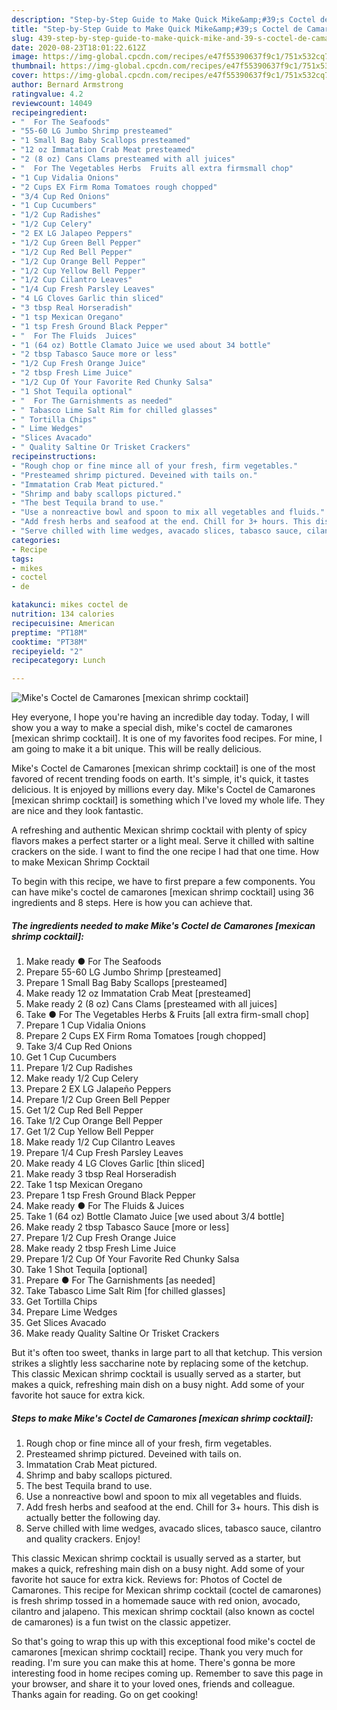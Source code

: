 ```yaml
---
description: "Step-by-Step Guide to Make Quick Mike&amp;#39;s Coctel de Camarones [mexican shrimp cocktail]"
title: "Step-by-Step Guide to Make Quick Mike&amp;#39;s Coctel de Camarones [mexican shrimp cocktail]"
slug: 439-step-by-step-guide-to-make-quick-mike-and-39-s-coctel-de-camarones-mexican-shrimp-cocktail
date: 2020-08-23T18:01:22.612Z
image: https://img-global.cpcdn.com/recipes/e47f55390637f9c1/751x532cq70/mikes-coctel-de-camarones-mexican-shrimp-cocktail-recipe-main-photo.jpg
thumbnail: https://img-global.cpcdn.com/recipes/e47f55390637f9c1/751x532cq70/mikes-coctel-de-camarones-mexican-shrimp-cocktail-recipe-main-photo.jpg
cover: https://img-global.cpcdn.com/recipes/e47f55390637f9c1/751x532cq70/mikes-coctel-de-camarones-mexican-shrimp-cocktail-recipe-main-photo.jpg
author: Bernard Armstrong
ratingvalue: 4.2
reviewcount: 14049
recipeingredient:
- "  For The Seafoods"
- "55-60 LG Jumbo Shrimp presteamed"
- "1 Small Bag Baby Scallops presteamed"
- "12 oz Immatation Crab Meat presteamed"
- "2 (8 oz) Cans Clams presteamed with all juices"
- "  For The Vegetables Herbs  Fruits all extra firmsmall chop"
- "1 Cup Vidalia Onions"
- "2 Cups EX Firm Roma Tomatoes rough chopped"
- "3/4 Cup Red Onions"
- "1 Cup Cucumbers"
- "1/2 Cup Radishes"
- "1/2 Cup Celery"
- "2 EX LG Jalapeo Peppers"
- "1/2 Cup Green Bell Pepper"
- "1/2 Cup Red Bell Pepper"
- "1/2 Cup Orange Bell Pepper"
- "1/2 Cup Yellow Bell Pepper"
- "1/2 Cup Cilantro Leaves"
- "1/4 Cup Fresh Parsley Leaves"
- "4 LG Cloves Garlic thin sliced"
- "3 tbsp Real Horseradish"
- "1 tsp Mexican Oregano"
- "1 tsp Fresh Ground Black Pepper"
- "  For The Fluids  Juices"
- "1 (64 oz) Bottle Clamato Juice we used about 34 bottle"
- "2 tbsp Tabasco Sauce more or less"
- "1/2 Cup Fresh Orange Juice"
- "2 tbsp Fresh Lime Juice"
- "1/2 Cup Of Your Favorite Red Chunky Salsa"
- "1 Shot Tequila optional"
- "  For The Garnishments as needed"
- " Tabasco Lime Salt Rim for chilled glasses"
- " Tortilla Chips"
- " Lime Wedges"
- "Slices Avacado"
- " Quality Saltine Or Trisket Crackers"
recipeinstructions:
- "Rough chop or fine mince all of your fresh, firm vegetables."
- "Presteamed shrimp pictured. Deveined with tails on."
- "Immatation Crab Meat pictured."
- "Shrimp and baby scallops pictured."
- "The best Tequila brand to use."
- "Use a nonreactive bowl and spoon to mix all vegetables and fluids."
- "Add fresh herbs and seafood at the end. Chill for 3+ hours. This dish is actually better the following day."
- "Serve chilled with lime wedges, avacado slices, tabasco sauce, cilantro and quality crackers. Enjoy!"
categories:
- Recipe
tags:
- mikes
- coctel
- de

katakunci: mikes coctel de 
nutrition: 134 calories
recipecuisine: American
preptime: "PT18M"
cooktime: "PT38M"
recipeyield: "2"
recipecategory: Lunch

---
```



![Mike&#39;s Coctel de Camarones [mexican shrimp cocktail]](https://img-global.cpcdn.com/recipes/e47f55390637f9c1/751x532cq70/mikes-coctel-de-camarones-mexican-shrimp-cocktail-recipe-main-photo.jpg)

Hey everyone, I hope you're having an incredible day today. Today, I will show you a way to make a special dish, mike&#39;s coctel de camarones [mexican shrimp cocktail]. It is one of my favorites food recipes. For mine, I am going to make it a bit unique. This will be really delicious.

Mike&#39;s Coctel de Camarones [mexican shrimp cocktail] is one of the most favored of recent trending foods on earth. It's simple, it's quick, it tastes delicious. It is enjoyed by millions every day. Mike&#39;s Coctel de Camarones [mexican shrimp cocktail] is something which I've loved my whole life. They are nice and they look fantastic.

A refreshing and authentic Mexican shrimp cocktail with plenty of spicy flavors makes a perfect starter or a light meal. Serve it chilled with saltine crackers on the side. I want to find the one recipe I had that one time. How to make Mexican Shrimp Cocktail


To begin with this recipe, we have to first prepare a few components. You can have mike&#39;s coctel de camarones [mexican shrimp cocktail] using 36 ingredients and 8 steps. Here is how you can achieve that.

<!--inarticleads1-->

##### The ingredients needed to make Mike&#39;s Coctel de Camarones [mexican shrimp cocktail]:

1. Make ready  ● For The Seafoods
1. Prepare 55-60 LG Jumbo Shrimp [presteamed]
1. Prepare 1 Small Bag Baby Scallops [presteamed]
1. Make ready 12 oz Immatation Crab Meat [presteamed]
1. Make ready 2 (8 oz) Cans Clams [presteamed with all juices]
1. Take  ● For The Vegetables Herbs &amp; Fruits [all extra firm-small chop]
1. Prepare 1 Cup Vidalia Onions
1. Prepare 2 Cups EX Firm Roma Tomatoes [rough chopped]
1. Take 3/4 Cup Red Onions
1. Get 1 Cup Cucumbers
1. Prepare 1/2 Cup Radishes
1. Make ready 1/2 Cup Celery
1. Prepare 2 EX LG Jalapeño Peppers
1. Prepare 1/2 Cup Green Bell Pepper
1. Get 1/2 Cup Red Bell Pepper
1. Take 1/2 Cup Orange Bell Pepper
1. Get 1/2 Cup Yellow Bell Pepper
1. Make ready 1/2 Cup Cilantro Leaves
1. Prepare 1/4 Cup Fresh Parsley Leaves
1. Make ready 4 LG Cloves Garlic [thin sliced]
1. Make ready 3 tbsp Real Horseradish
1. Take 1 tsp Mexican Oregano
1. Prepare 1 tsp Fresh Ground Black Pepper
1. Make ready  ● For The Fluids &amp; Juices
1. Take 1 (64 oz) Bottle Clamato Juice [we used about 3/4 bottle]
1. Make ready 2 tbsp Tabasco Sauce [more or less]
1. Prepare 1/2 Cup Fresh Orange Juice
1. Make ready 2 tbsp Fresh Lime Juice
1. Prepare 1/2 Cup Of Your Favorite Red Chunky Salsa
1. Take 1 Shot Tequila [optional]
1. Prepare  ● For The Garnishments [as needed]
1. Take  Tabasco Lime Salt Rim [for chilled glasses]
1. Get  Tortilla Chips
1. Prepare  Lime Wedges
1. Get Slices Avacado
1. Make ready  Quality Saltine Or Trisket Crackers


But it&#39;s often too sweet, thanks in large part to all that ketchup. This version strikes a slightly less saccharine note by replacing some of the ketchup. This classic Mexican shrimp cocktail is usually served as a starter, but makes a quick, refreshing main dish on a busy night. Add some of your favorite hot sauce for extra kick. 

<!--inarticleads2-->

##### Steps to make Mike&#39;s Coctel de Camarones [mexican shrimp cocktail]:

1. Rough chop or fine mince all of your fresh, firm vegetables.
1. Presteamed shrimp pictured. Deveined with tails on.
1. Immatation Crab Meat pictured.
1. Shrimp and baby scallops pictured.
1. The best Tequila brand to use.
1. Use a nonreactive bowl and spoon to mix all vegetables and fluids.
1. Add fresh herbs and seafood at the end. Chill for 3+ hours. This dish is actually better the following day.
1. Serve chilled with lime wedges, avacado slices, tabasco sauce, cilantro and quality crackers. Enjoy!


This classic Mexican shrimp cocktail is usually served as a starter, but makes a quick, refreshing main dish on a busy night. Add some of your favorite hot sauce for extra kick. Reviews for: Photos of Coctel de Camarones. This recipe for Mexican shrimp cocktail (coctel de camarones) is fresh shrimp tossed in a homemade sauce with red onion, avocado, cilantro and jalapeno. This mexican shrimp cocktail (also known as coctel de camarones) is a fun twist on the classic appetizer. 

So that's going to wrap this up with this exceptional food mike&#39;s coctel de camarones [mexican shrimp cocktail] recipe. Thank you very much for reading. I'm sure you can make this at home. There's gonna be more interesting food in home recipes coming up. Remember to save this page in your browser, and share it to your loved ones, friends and colleague. Thanks again for reading. Go on get cooking!
